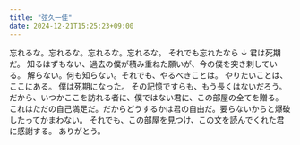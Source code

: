 ```yaml
---
title: "弦久一佳"
date: 2024-12-21T15:25:23+09:00
---
```

忘れるな。忘れるな。忘れるな。忘れるな。
それでも忘れたなら
↓
君は死期だ。
知るはずもない、過去の僕が積み重ねた願いが、今の僕を突き刺している。
解らない。何も知らない。それでも、やるべきことは。
やりたいことは、ここにある。
僕は死期になった。
その記憶ですらも、もう長くはないだろう。
だから、いつかここを訪れる者に、僕ではない君に、この部屋の全てを贈る。
これはただの自己満足だ。だからどうするかは君の自由だ。要らないからと爆破したってかまわない。
それでも、この部屋を見つけ、この文を読んでくれた君に感謝する。
ありがとう。
